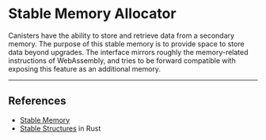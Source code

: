 # Stable Memory Allocator

Canisters have the ability to store and retrieve data from a secondary memory. The purpose of this stable memory is to provide space to store data beyond upgrades. The interface mirrors roughly the memory-related instructions of WebAssembly, and tries to be forward compatible with exposing this feature as an additional memory.

---

## References

- [Stable Memory](https://internetcomputer.org/docs/current/references/ic-interface-spec#system-api-stable-memory)
- [Stable Structures](https://github.com/dfinity/stable-structures) in Rust
